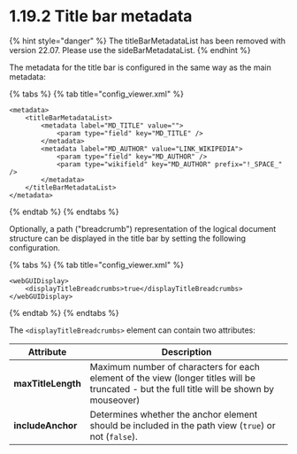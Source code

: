 # 1.19.2 Title bar metadata

{% hint style="danger" %}
The titleBarMetadataList has been removed with version 22.07. Please use the sideBarMetadataList.
{% endhint %}



The metadata for the title bar is configured in the same way as the main metadata:

{% tabs %}
{% tab title="config_viewer.xml" %}
```markup
<metadata>
    <titleBarMetadataList>
        <metadata label="MD_TITLE" value="">
            <param type="field" key="MD_TITLE" />
        </metadata>
        <metadata label="MD_AUTHOR" value="LINK_WIKIPEDIA">
            <param type="field" key="MD_AUTHOR" />
            <param type="wikifield" key="MD_AUTHOR" prefix="!_SPACE_"  />
        </metadata>
    </titleBarMetadataList>
</metadata>
```
{% endtab %}
{% endtabs %}

Optionally, a path ("breadcrumb") representation of the logical document structure can be displayed in the title bar by setting the following configuration.

{% tabs %}
{% tab title="config_viewer.xml" %}
```markup
<webGUIDisplay>
    <displayTitleBreadcrumbs>true</displayTitleBreadcrumbs>
</webGUIDisplay>
```
{% endtab %}
{% endtabs %}

The `<displayTitleBreadcrumbs>` element can contain two attributes:

| **Attribute**      | Description                                                                                                                                 |
| ------------------ | ------------------------------------------------------------------------------------------------------------------------------------------- |
| **maxTitleLength** | Maximum number of characters for each element of the view (longer titles will be truncated - but the full title will be shown by mouseover) |
| **includeAnchor**  | Determines whether the anchor element should be included in the path view (`true`) or not (`false`).                                        |
